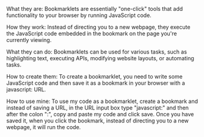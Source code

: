 What they are:
Bookmarklets are essentially "one-click" tools that add functionality to your browser by running JavaScript code.

How they work:
Instead of directing you to a new webpage, they execute the JavaScript code embedded in the bookmark on the page you're currently viewing.

What they can do:
Bookmarklets can be used for various tasks, such as highlighting text, executing APIs, modifying website layouts, or automating tasks.

How to create them:
To create a bookmarklet, you need to write some JavaScript code and then save it as a bookmark in your browser with a javascript: URL.

How to use mine:
To use my code as a bookmarklet, create a bookmark and instead of saving a URL, in the URL input box type "javascript:" and then after the colon ":", copy and paste my code and click save. Once you have saved it, when you click the bookmark, instead of directing you to a new webpage, it will run the code.
